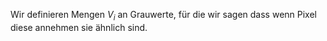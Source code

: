 Wir definieren Mengen $V_{i}$ an Grauwerte, für die wir sagen dass wenn Pixel diese annehmen sie ähnlich sind.
